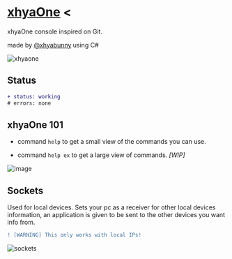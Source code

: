 # [xhyaOne](https://github.com/xhyabunny/xhyaOne_/releases/download/pre1.3/xhyaOne_.exe) <
xhyaOne console inspired on Git.

made by [@xhyabunny](https://github.com/xhyabunny) using C#

![xhyaone](https://user-images.githubusercontent.com/106491722/202124980-ef532ee6-95c1-4840-9bf8-3d162c7a9b53.png)

## Status
```diff
+ status: working
# errors: none
```

## xhyaOne 101
- command ``help`` to get a small view of the commands you can use.

- command ``help ex`` to get a large view of commands. _[WIP]_

![image](https://user-images.githubusercontent.com/106491722/201836496-0ccefa33-97a6-4ce1-b25b-ac66e8653c9e.png)


## Sockets

Used for local devices. 
Sets your pc as a receiver for other local devices information, an application is given to be sent to the other devices you want info from.

```diff
! [WARNING] This only works with local IPs!
``` 
![sockets](https://user-images.githubusercontent.com/106491722/199830185-cd4aaa39-da48-4965-a7b5-326a6456d644.png) 
